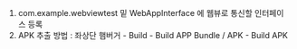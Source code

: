 1. com.example.webviewtest 밑 WebAppInterface 에 웹뷰로 통신할 인터페이스 등록
2. APK 추출 방법 : 좌상단 햄버거 - Build - Build APP Bundle / APK - Build APK

